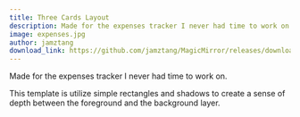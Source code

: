 ```yaml
---
title: Three Cards Layout
description: Made for the expenses tracker I never had time to work on
image: expenses.jpg
author: jamztang
download_link: https://github.com/jamztang/MagicMirror/releases/download/templates/magicmirror-perspective-expenses.sketch
---
```


Made for the expenses tracker I never had time to work on.

This template is utilize simple rectangles and shadows to create a sense of depth between the foreground and the background layer.